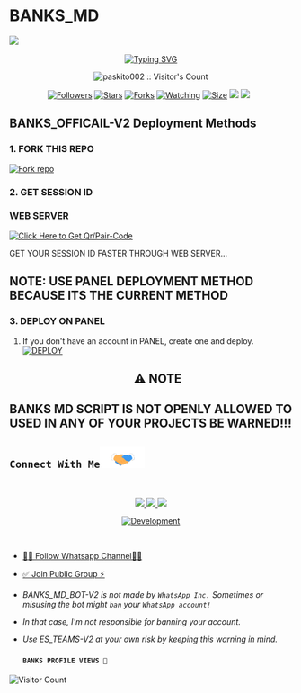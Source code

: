 # BANKS_MD
   <a><img src='https://files.catbox.moe/e57dfu.jpg'/></a>
<p align="center">
<p align="center">
  <a href="https://git.io/typing-svg"><img src="https://readme-typing-svg.demolab.com?font=EB+Garamond&weight=800&size=28&duration=4000&pause=1000&random=false&width=435&lines=+•★⃝ BANKS MD★⃝•;MULTI-DEVICE+WHATSAPP+BOT;DEVELOPED+BY+BANKS+AND+ES+TEAMS;RELEASED+DATE+29%2F8%2F2024." alt="Typing SVG" /></a>
 </p>
<p align="center">
<p align="center"><img src="https://profile-counter.glitch.me/{banks021}/count.svg" alt="paskito002 :: Visitor's Count" /></p>
<p align="center">
<a href="https://github.com/banks021/followers"><img title="Followers" src="https://img.shields.io/github/followers/banks021?color=red&style=flat-square"></a>
<a href="https://github.com/banks021/bank020/stargazers/"><img title="Stars" src="https://img.shields.io/github/stars/paskito002/ES_TEAMS-V2?color=blue&style=flat-square"></a>
<a href="https://github.com/banks021/banks020/network/members"><img title="Forks" src="https://img.shields.io/github/forks/banks021/banks020?color=red&style=flat-square"></a>
<a href="https://github.com/banks021/banks020/watchers"><img title="Watching" src="https://img.shields.io/github/watchers/banks021/banks020?label=Watchers&color=blue&style=flat-square"></a>
<a href="https://github.com/banks021/banks020/"><img title="Size" src="https://img.shields.io/github/repo-size/banks021/banks020?style=flat-square&color=green"></a>
<a href="https://hits.seeyoufarm.com"><img src="https://hits.seeyoufarm.com/api/count/incr/badge.svg?url=https%3A%2F%2Fgithub.com%2Fbanks021%2Fbanks020&count_bg=%2379C83D&title_bg=%23555555&icon=probot.svg&icon_color=%2300FF6D&title=hits&edge_flat=false"/></a>
<a href="https://github.com/banks021/banks020/graphs/commit-activity"><img height="20" src="https://img.shields.io/badge/Maintained%3F-yes-green.svg"></a>&nbsp;&nbsp;
</p>
<p align='center'>
    </p>
<p align="center">

 ## BANKS_OFFICAIL-V2 Deployment Methods

### 1. FORK THIS REPO

<a href='https://github.com/banks021/banks020/fork' target="_blank"><img alt='Fork repo' src='https://img.shields.io/badge/Fork This Repo-black?style=for-the-badge&logo=git&logoColor=white'/></a>

### 2. GET SESSION ID

### WEB SERVER 
<a href="https://toxicmd.vercel.app"><img src="https://img.shields.io/badge/GET_SESSION_ID-blue" alt="Click Here to Get Qr/Pair-Code" width="110"></a> 

GET YOUR SESSION ID FASTER THROUGH WEB SERVER...

## **NOTE: USE PANEL DEPLOYMENT METHOD BECAUSE ITS THE CURRENT METHOD**

### 3. DEPLOY ON PANEL

1. If you don't have an account in PANEL, create one and deploy.
    <br>
    <a href='https://control.bot-hosting.net/auth/login' target="_blank"><img alt='DEPLOY' src='https://img.shields.io/badge/-DEPLOY-black?style=for-the-badge&logo=bot-hosting.net&logoColor=white'/></a>

    <h2 align="center"> ⚠️ NOTE  </h2>
## BANKS MD SCRIPT IS NOT OPENLY ALLOWED TO USED IN ANY OF YOUR PROJECTS BE WARNED!!! 

## ```Connect With Me```<img src="https://github.com/0xAbdulKhalid/0xAbdulKhalid/raw/main/assets/mdImages/handshake.gif" width ="80"></h1> 
 <br> 
<p align="center">
<a href="https://wa.me/2349037524605"><img src="https://img.shields.io/badge/Contact BANKS-25D366?style=for-the-badge&logo=whatsapp&logoColor=white" />
<a href="https://www.whatsapp.com/channel/0029Vaj1vKSK5cDDT4tVvY1y"><img src="https://img.shields.io/badge/Join Official Channel-25D366?style=for-the-badge&logo=whatsapp&logoColor=white" />
<a href="https://t.me/examsolutionteam"><img src="https://img.shields.io/badge/Telegram-0088cc?style=for-the-badge&logo=telegram&logoColor=white" /><br>
<p align="center">
<img alt="Development" width="250" src="https://media2.giphy.com/media/W9tBvzTXkQopi/giphy.gif?cid=6c09b952xu6syi1fyqfyc04wcfk0qvqe8fd7sop136zxfjyn&ep=v1_internal_gif_by_id&rid=giphy.gif&ct=g" /> </p>

<br>

* [🧑‍💻 Follow  Whatsapp Channel🧑‍💻](https://whatsapp.com/channel/0029Vb6N13aIN9imeT2FOB1E)


* [✅ Join Public Group ⚡](https://chat.whatsapp.com/GwWH2FBD2E30sypmt0Arph)

- *BANKS_MD_BOT-V2 is not made by `WhatsApp Inc.` Sometimes or misusing the bot might `ban` your `WhatsApp account!`*
- *In that case, I'm not responsible for banning your account.*
- *Use ES_TEAMS-V2 at your own risk by keeping this warning in mind.*
  
  #### ```BANKS PROFILE VIEWS 🧚```
![Visitor Count](https://profile-counter.glitch.me/banks021/count.svg)

